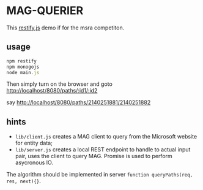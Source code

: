 # MAG-QUERIER

This [restify.js](http://restify.com/) demo if for the msra competiton.

## usage
```javascript
npm restify
npm monogojs
node main.js
```

Then simply turn on the browser and goto <http://localhost/8080/paths/:id1/:id2>

say <http://localhost/8080/paths/2140251881/2140251882>

## hints
- `lib/client.js` creates a MAG client to query from the Microsoft website for entity data;
- `lib/server.js` creates a local REST endpoint to handle to actual input pair, uses the client to query MAG. Promise is used to perform asycronous IO.

The algorithm should be implemented in server `function queryPaths(req, res, next){}`.

